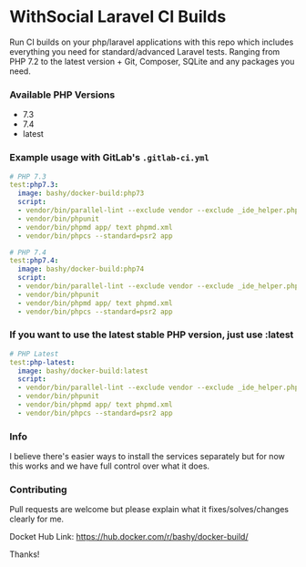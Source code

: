 # WithSocial Laravel CI Builds

Run CI builds on your php/laravel applications with this repo which includes everything you need for standard/advanced Laravel tests. Ranging from PHP 7.2 to the latest version + Git, Composer, SQLite and any packages you need.

### Available PHP Versions
* 7.3
* 7.4
* latest

### Example usage with GitLab's `.gitlab-ci.yml`
```yml
# PHP 7.3
test:php7.3:
  image: bashy/docker-build:php73
  script:
  - vendor/bin/parallel-lint --exclude vendor --exclude _ide_helper.php .
  - vendor/bin/phpunit
  - vendor/bin/phpmd app/ text phpmd.xml
  - vendor/bin/phpcs --standard=psr2 app

# PHP 7.4
test:php7.4:
  image: bashy/docker-build:php74
  script:
  - vendor/bin/parallel-lint --exclude vendor --exclude _ide_helper.php .
  - vendor/bin/phpunit
  - vendor/bin/phpmd app/ text phpmd.xml
  - vendor/bin/phpcs --standard=psr2 app
```

### If you want to use the latest stable PHP version, just use :latest
```yml
# PHP Latest
test:php-latest:
  image: bashy/docker-build:latest
  script:
  - vendor/bin/parallel-lint --exclude vendor --exclude _ide_helper.php .
  - vendor/bin/phpunit
  - vendor/bin/phpmd app/ text phpmd.xml
  - vendor/bin/phpcs --standard=psr2 app
```

### Info 
I believe there's easier ways to install the services separately but for now this works and we have full control over what it does.

### Contributing
Pull requests are welcome but please explain what it fixes/solves/changes clearly for me.



Docket Hub Link: https://hub.docker.com/r/bashy/docker-build/


Thanks!
